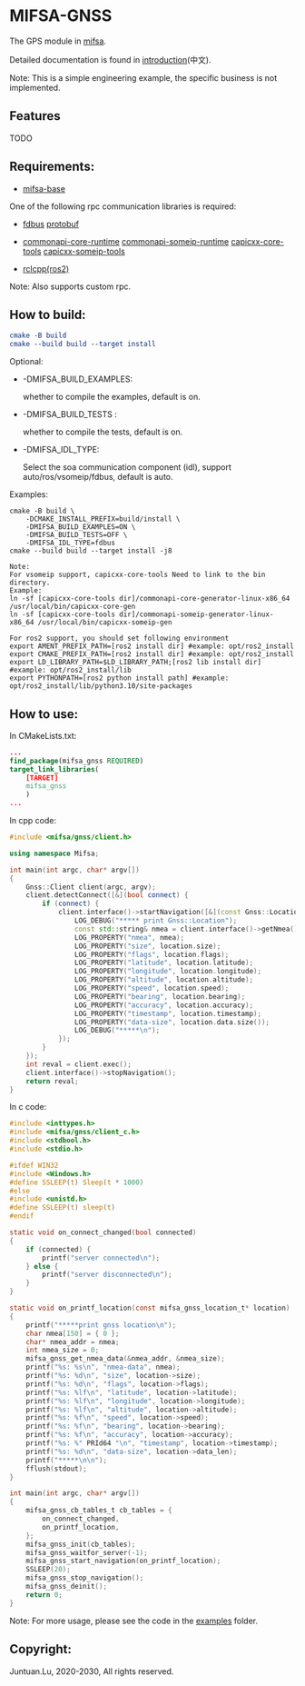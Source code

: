 # MIFSA-GNSS

The GPS module in [mifsa](https://github.com/lujuntuan/mifsa).

Detailed documentation is found in [introduction](doc/introduction-zh.md)(中文).

Note: This is a simple engineering example, the specific business is not implemented.

## Features

TODO

## Requirements:

- [mifsa-base](https://github.com/lujuntuan/mifsa-base)

One of the following rpc communication libraries is required: 

- [fdbus](https://gitee.com/jeremyczhen/fdbus) [protobuf](https://github.com/protocolbuffers/protobuf)

- [commonapi-core-runtime](https://github.com/COVESA/capicxx-core-runtime) [commonapi-someip-runtime](https://github.com/COVESA/capicxx-someip-runtime) [capicxx-core-tools](https://github.com/COVESA/capicxx-core-tools) [capicxx-someip-tools](https://github.com/COVESA/capicxx-someip-tools)

- [rclcpp(ros2)](https://github.com/ros2/rclcpp)

Note: Also supports custom rpc.

## How to build:

```cmake
cmake -B build
cmake --build build --target install
```

Optional:

- -DMIFSA_BUILD_EXAMPLES: 

  whether to compile the examples, default is on.

- -DMIFSA_BUILD_TESTS :

  whether to compile the tests, default is on.

- -DMIFSA_IDL_TYPE: 

  Select the soa communication component (idl), support auto/ros/vsomeip/fdbus, default is auto.

Examples:
```shell
cmake -B build \
	-DCMAKE_INSTALL_PREFIX=build/install \
	-DMIFSA_BUILD_EXAMPLES=ON \
	-DMIFSA_BUILD_TESTS=OFF \
	-DMIFSA_IDL_TYPE=fdbus
cmake --build build --target install -j8
```

```shell
Note:
For vsomeip support, capicxx-core-tools Need to link to the bin directory.
Example:
ln -sf [capicxx-core-tools dir]/commonapi-core-generator-linux-x86_64 /usr/local/bin/capicxx-core-gen
ln -sf [capicxx-core-tools dir]/commonapi-someip-generator-linux-x86_64 /usr/local/bin/capicxx-someip-gen

For ros2 support, you should set following environment
export AMENT_PREFIX_PATH=[ros2 install dir] #example: opt/ros2_install
export CMAKE_PREFIX_PATH=[ros2 install dir] #example: opt/ros2_install
export LD_LIBRARY_PATH=$LD_LIBRARY_PATH;[ros2 lib install dir] #example: opt/ros2_install/lib
export PYTHONPATH=[ros2 python install path] #example: opt/ros2_install/lib/python3.10/site-packages
```

## How to use:

In CMakeLists.txt:

```cmake
...
find_package(mifsa_gnss REQUIRED)
target_link_libraries(
    [TARGET]
    mifsa_gnss
    )
...
```

In cpp code:

```c++
#include <mifsa/gnss/client.h>

using namespace Mifsa;

int main(int argc, char* argv[])
{
    Gnss::Client client(argc, argv);
    client.detectConnect([&](bool connect) {
        if (connect) {
            client.interface()->startNavigation([&](const Gnss::Location& location) {
                LOG_DEBUG("***** print Gnss::Location");
                const std::string& nmea = client.interface()->getNmea();
                LOG_PROPERTY("nmea", nmea);
                LOG_PROPERTY("size", location.size);
                LOG_PROPERTY("flags", location.flags);
                LOG_PROPERTY("latitude", location.latitude);
                LOG_PROPERTY("longitude", location.longitude);
                LOG_PROPERTY("altitude", location.altitude);
                LOG_PROPERTY("speed", location.speed);
                LOG_PROPERTY("bearing", location.bearing);
                LOG_PROPERTY("accuracy", location.accuracy);
                LOG_PROPERTY("timestamp", location.timestamp);
                LOG_PROPERTY("data-size", location.data.size());
                LOG_DEBUG("*****\n");
            });
        }
    });
    int reval = client.exec();
    client.interface()->stopNavigation();
    return reval;
}
```

In c code:

```c
#include <inttypes.h>
#include <mifsa/gnss/client_c.h>
#include <stdbool.h>
#include <stdio.h>

#ifdef WIN32
#include <Windows.h>
#define SSLEEP(t) Sleep(t * 1000)
#else
#include <unistd.h>
#define SSLEEP(t) sleep(t)
#endif

static void on_connect_changed(bool connected)
{
    if (connected) {
        printf("server connected\n");
    } else {
        printf("server disconnected\n");
    }
}

static void on_printf_location(const mifsa_gnss_location_t* location)
{
    printf("*****print gnss location\n");
    char nmea[150] = { 0 };
    char* nmea_addr = nmea;
    int nmea_size = 0;
    mifsa_gnss_get_nmea_data(&nmea_addr, &nmea_size);
    printf("%s: %s\n", "nmea-data", nmea);
    printf("%s: %d\n", "size", location->size);
    printf("%s: %d\n", "flags", location->flags);
    printf("%s: %lf\n", "latitude", location->latitude);
    printf("%s: %lf\n", "longitude", location->longitude);
    printf("%s: %lf\n", "altitude", location->altitude);
    printf("%s: %f\n", "speed", location->speed);
    printf("%s: %f\n", "bearing", location->bearing);
    printf("%s: %f\n", "accuracy", location->accuracy);
    printf("%s: %" PRId64 "\n", "timestamp", location->timestamp);
    printf("%s: %d\n", "data-size", location->data_len);
    printf("*****\n\n");
    fflush(stdout);
}

int main(int argc, char* argv[])
{
    mifsa_gnss_cb_tables_t cb_tables = {
        on_connect_changed,
        on_printf_location,
    };
    mifsa_gnss_init(cb_tables);
    mifsa_gnss_waitfor_server(-1);
    mifsa_gnss_start_navigation(on_printf_location);
    SSLEEP(20);
    mifsa_gnss_stop_navigation();
    mifsa_gnss_deinit();
    return 0;
}
```

Note: For more usage, please see the code in the [examples](examples) folder.

## Copyright:

Juntuan.Lu, 2020-2030, All rights reserved.
